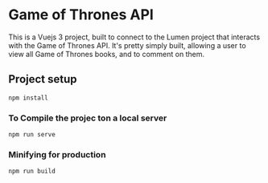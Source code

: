# Game of Thrones API 

This is a Vuejs 3 project, built to connect to the Lumen project that interacts with the Game of Thrones API. It's pretty simply built, allowing a user to view all Game of Thrones books, and to comment on them. 


## Project setup
```
npm install
```

### To Compile the projec ton a local server
```
npm run serve
```

### Minifying for production
```
npm run build
```
